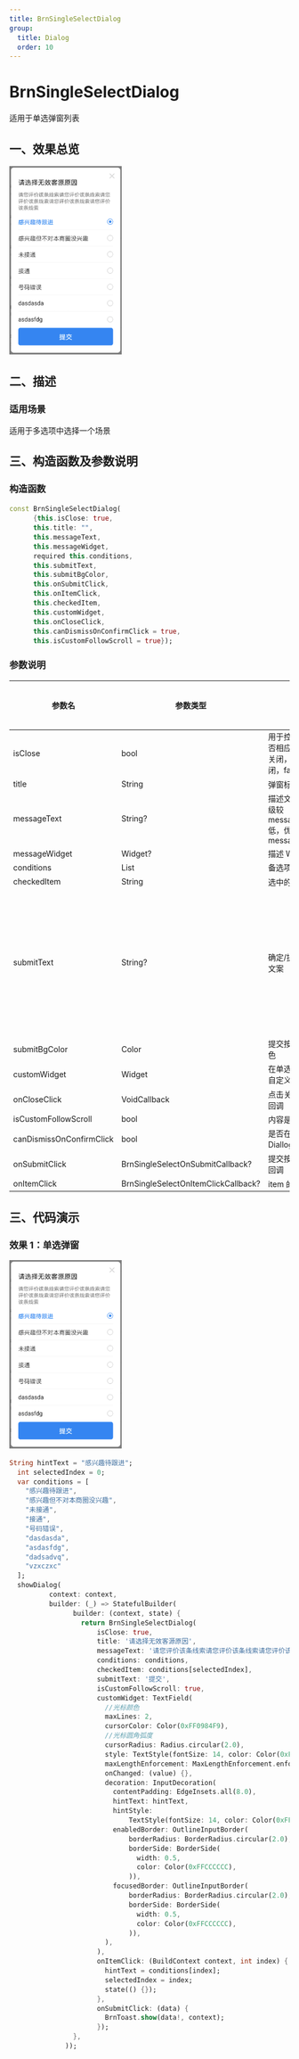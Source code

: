 ```yaml
---
title: BrnSingleSelectDialog
group:
  title: Dialog
  order: 10
---
```


# BrnSingleSelectDialog

适用于单选弹窗列表

## 一、效果总览

<img src="./img/BrnSingleSelectDialog.png" style="zoom: 33%;" />

## 二、描述

### 适用场景

适用于多选项中选择一个场景

## 三、构造函数及参数说明

### 构造函数

```dart
const BrnSingleSelectDialog(
      {this.isClose: true,
      this.title: "",
      this.messageText,
      this.messageWidget,
      required this.conditions,
      this.submitText,
      this.submitBgColor,
      this.onSubmitClick,
      this.onItemClick,
      this.checkedItem,
      this.customWidget,
      this.onCloseClick,
      this.canDismissOnConfirmClick = true,
      this.isCustomFollowScroll = true});
```

### 参数说明

| **参数名**               | **参数类型**                        | **描述**                                                    | **是否必填** | **默认值** |
| ------------------------ | ----------------------------------- | ----------------------------------------------------------- | ------------ | ---------- |
| isClose                  | bool                                | 用于控制弹窗是否相应电机外部关闭，true 关闭，false 不关闭   | 否           | true       |
| title                    | String                              | 弹窗标题名称                                                | 否           | ""         |
| messageText              | String?                             | 描述文案，优先级较 messageWidget 低，优先使用 messageWidget | 否           |            |
| messageWidget            | Widget?                             | 描述 Widget                                                 | 否           |            |
| conditions               | List<String>                        | 备选项数组                                                  | 否           |            |
| checkedItem              | String                              | 选中的选项名称                                              | 否           |            |
| submitText               | String?                              | 确定/提交 按钮文案                                          | 否           |   默认值为国际化配置文本 '提交'       |
| submitBgColor            | Color                               | 提交按钮背景颜色                                            | 否           |            |
| customWidget             | Widget                              | 在单选列表底部自定义 Widget                                 | 否           | null       |
| onCloseClick             | VoidCallback                        | 点击关闭 icon 的回调                                        | 否           | null       |
| isCustomFollowScroll     | bool                                | 内容是否可滑动                                              | 否           | true       |
| canDismissOnConfirmClick | bool                                | 是否在点击时让 Diallog 消失                                 | 否           | true       |
| onSubmitClick            | BrnSingleSelectOnSubmitCallback?    | 提交按钮点击的回调                                          | 否           |            |
| onItemClick              | BrnSingleSelectOnItemClickCallback? | item 的点击回调                                             | 否           |            |

## 三、代码演示

### 效果 1：单选弹窗

<img src="./img/BrnSingleSelectDialog.png" style="zoom: 33%;" />


```dart
String hintText = "感兴趣待跟进";
  int selectedIndex = 0;
  var conditions = [
    "感兴趣待跟进",
    "感兴趣但不对本商圈没兴趣",
    "未接通",
    "接通",
    "号码错误",
    "dasdasda",
    "asdasfdg",
    "dadsadvq",
    "vzxczxc"
  ];
  showDialog(
          context: context,
          builder: (_) => StatefulBuilder(
                builder: (context, state) {
                  return BrnSingleSelectDialog(
                      isClose: true,
                      title: '请选择无效客源原因',
                      messageText: '请您评价该条线索请您评价该条线索请您评价该条线索请您评价该条线索请您评价该条线索',
                      conditions: conditions,
                      checkedItem: conditions[selectedIndex],
                      submitText: '提交',
                      isCustomFollowScroll: true,
                      customWidget: TextField(
                        //光标颜色
                        maxLines: 2,
                        cursorColor: Color(0xFF0984F9),
                        //光标圆角弧度
                        cursorRadius: Radius.circular(2.0),
                        style: TextStyle(fontSize: 14, color: Color(0xFF222222)),
                        maxLengthEnforcement: MaxLengthEnforcement.enforced,
                        onChanged: (value) {},
                        decoration: InputDecoration(
                          contentPadding: EdgeInsets.all(8.0),
                          hintText: hintText,
                          hintStyle:
                              TextStyle(fontSize: 14, color: Color(0xFFCCCCCC)),
                          enabledBorder: OutlineInputBorder(
                              borderRadius: BorderRadius.circular(2.0),
                              borderSide: BorderSide(
                                width: 0.5,
                                color: Color(0xFFCCCCCC),
                              )),
                          focusedBorder: OutlineInputBorder(
                              borderRadius: BorderRadius.circular(2.0),
                              borderSide: BorderSide(
                                width: 0.5,
                                color: Color(0xFFCCCCCC),
                              )),
                        ),
                      ),
                      onItemClick: (BuildContext context, int index) {
                        hintText = conditions[index];
                        selectedIndex = index;
                        state(() {});
                      },
                      onSubmitClick: (data) {
                        BrnToast.show(data!, context);
                      });
                },
              ));
```
